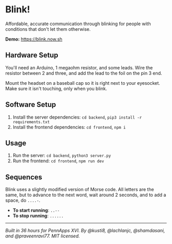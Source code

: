 # Blink!

Affordable, accurate communication through blinking for people with conditions that don't let them otherwise. 

**Demo:** https://blink.now.sh

## Hardware Setup

You'll need an Arduino, 1 megaohm resistor, and some leads. Wire the resistor between 2 and three, and add the lead to the foil on the pin 3 end.

Mount the headset on a baseball cap so it is right next to your eyesocket. Make sure it isn't touching, only when you blink.

## Software Setup

1. Install the server dependencies: `cd backend`, `pip3 install -r requirements.txt`
2. Install the frontend dependencies: `cd frontend`, `npm i`

## Usage

1. Run the server: `cd backend`, `python3 server.py`
2. Run the frontend: `cd frontend`, `npm run dev`

## Sequences

Blink uses a slightly modified version of Morse code. All letters are the same, but to advance to the next word, wait around 2 seconds, and to add a space, do `....-`.

- **To start running**: `..--`
- **To stop running**: `......`

---

*Built in 36 hours for PennApps XVI. By @kusti8, @lachlanjc, @shamdasani, and @praveenravi77. MIT licensed.*
